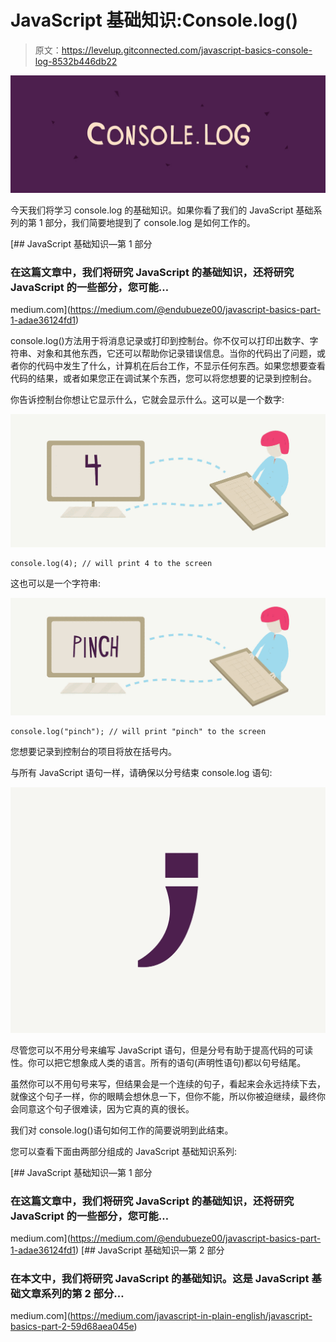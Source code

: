 # JavaScript 基础知识:Console.log()

> 原文：<https://levelup.gitconnected.com/javascript-basics-console-log-8532b446db22>

![](img/161baebbf19a177b7e4bf45971184030.png)

今天我们将学习 console.log 的基础知识。如果你看了我们的 JavaScript 基础系列的第 1 部分，我们简要地提到了 console.log 是如何工作的。

[](https://medium.com/@endubueze00/javascript-basics-part-1-adae36124fd1) [## JavaScript 基础知识—第 1 部分

### 在这篇文章中，我们将研究 JavaScript 的基础知识，还将研究 JavaScript 的一些部分，您可能…

medium.com](https://medium.com/@endubueze00/javascript-basics-part-1-adae36124fd1) 

console.log()方法用于将消息记录或打印到控制台。你不仅可以打印出数字、字符串、对象和其他东西，它还可以帮助你记录错误信息。当你的代码出了问题，或者你的代码中发生了什么，计算机在后台工作，不显示任何东西。如果您想要查看代码的结果，或者如果您正在调试某个东西，您可以将您想要的记录到控制台。

你告诉控制台你想让它显示什么，它就会显示什么。这可以是一个数字:

![](img/fc3fccf5184d51d1e7522a33c9a13abc.png)

```
console.log(4); // will print 4 to the screen
```

这也可以是一个字符串:

![](img/1b80a621b97a52933907f644cc76e642.png)

```
console.log("pinch"); // will print "pinch" to the screen
```

您想要记录到控制台的项目将放在括号内。

与所有 JavaScript 语句一样，请确保以分号结束 console.log 语句:

![](img/fb3f2e8e5d9f994beb3420f8bcb4b6ac.png)

尽管您可以不用分号来编写 JavaScript 语句，但是分号有助于提高代码的可读性。你可以把它想象成人类的语言。所有的语句(声明性语句)都以句号结尾。

虽然你可以不用句号来写，但结果会是一个连续的句子，看起来会永远持续下去，就像这个句子一样，你的眼睛会想休息一下，但你不能，所以你被迫继续，最终你会同意这个句子很难读，因为它真的真的很长。

我们对 console.log()语句如何工作的简要说明到此结束。

您可以查看下面由两部分组成的 JavaScript 基础知识系列:

[](https://medium.com/@endubueze00/javascript-basics-part-1-adae36124fd1) [## JavaScript 基础知识—第 1 部分

### 在这篇文章中，我们将研究 JavaScript 的基础知识，还将研究 JavaScript 的一些部分，您可能…

medium.com](https://medium.com/@endubueze00/javascript-basics-part-1-adae36124fd1) [](https://medium.com/javascript-in-plain-english/javascript-basics-part-2-59d68aea045e) [## JavaScript 基础知识—第 2 部分

### 在本文中，我们将研究 JavaScript 的基础知识。这是 JavaScript 基础文章系列的第 2 部分…

medium.com](https://medium.com/javascript-in-plain-english/javascript-basics-part-2-59d68aea045e)